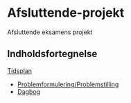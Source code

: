 <a name="top"></a>
# Afsluttende-projekt
Afsluttende eksamens projekt

## Indholdsfortegnelse

[Tidsplan](https://docs.google.com/spreadsheets/d/e/2PACX-1vTmRWr2VOF8tnhqKys-RJZ20enCPFaikzYS86ycknM110pRSiKs54IquYqIihYrrJZRRyb9z2On83Is/pubhtml)

* [Problemformulering/Problemstilling](/Content/Rapport/Problemformulering-Problemstilling.md#top)
* [Dagbog](/Content/Rapport/Dagbog.md#top)

